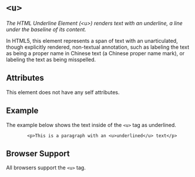 
# `<u>`

*The HTML Underline Element (\<u>) renders text with an underline, a line under the baseline of its content.*

In HTML5, this element represents a span of text with an unarticulated, though explicitly rendered, non-textual annotation, such as labeling the text as being a proper name in Chinese text (a Chinese proper name mark), or labeling the text as being misspelled.

## Attributes

This element does not have any self attributes.

## Example

The example below shows the text inside of the `<u>` tag as underlined.

```
        <p>This is a paragraph with an <u>underlined</u> text</p>
```

## Browser Support

All browsers support the `<u>` tag.
